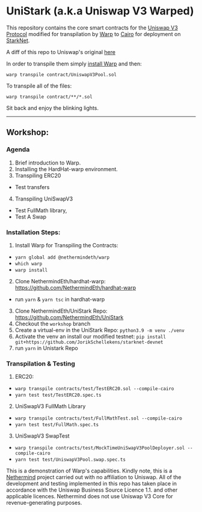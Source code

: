 # UniStark (a.k.a Uniswap V3 Warped)

This repository contains the core smart contracts for the [Uniswap V3
Protocol](https://github.com/Uniswap/v3-core) modified for transpilation by 
[Warp](https://github.com/NethermindEth/warp) to [Cairo](https://starknet.io/docs/hello_cairo/index.html#hello-cairo) for
deployment on [StarkNet](https://starknet.io/).

A diff of this repo to Uniswap's original [here](https://htmlpreview.github.io/?https://github.com/NethermindEth/UniStark/blob/main/diff/v3-core.diff.html)

In order to transpile them simply [install Warp](https://github.com/NethermindEth/warp/#warp-installation-method-1) and then:

```
warp transpile contract/UniswapV3Pool.sol
```

To transpile all of the files:
```
warp transpile contract/**/*.sol
```

Sit back and enjoy the blinking lights.

---

## Workshop:

### Agenda
1. Brief introduction to Warp.
2. Installing the HardHat-warp environment.
3. Transpiling ERC20
-  Test transfers
4. Transpiling UniSwapV3
- Test FullMath library, 
- Test A Swap


### Installation Steps:
1. Install Warp for Transpiling the Contracts:
- `yarn global add @nethermindeth/warp`
- `which warp`
- `warp install`

2. Clone NethermindEth/hardhat-warp: https://github.com/NethermindEth/hardhat-warp
- run `yarn` & `yarn tsc` in hardhat-warp
3. Clone NethermindEth/UniStark Repo: https://github.com/NethermindEth/UniStark
4. Checkout the `workshop` branch
5. Create a virtual-env in the UniStark Repo: `python3.9 -m venv ./venv`
6. Activate the venv an install our modified testnet: `pip install git+https://github.com/JorikSchellekens/starknet-devnet`
7. run `yarn` in Unistark Repo


### Transpilation & Testing
1. ERC20: 
- `warp transpile contracts/test/TestERC20.sol --compile-cairo`
- `yarn test test/TestERC20.spec.ts`
2. UniSwapV3 FullMath Library
- `warp transpile contracts/test/FullMathTest.sol --compile-cairo`
- `yarn test test/FullMath.spec.ts`
3. UniSwapV3 SwapTest
- `warp transpile contracts/test/MockTimeUniSwapV3PoolDeployer.sol --compile-cairo`
- `yarn test test/UniswapV3Pool.swap.spec.ts`



This is a demonstration of Warp's capabilities. Kindly note, this is a
[Nethermind](https://nethermind.io/) project carried out with no affiliation to Uniswap. All of the
development and testing implemented in this repo has taken place in accordance
with the Uniswap Business Source Licence 1.1. and other applicable licences.
Nethermind does not use Uniswap V3 Core for revenue-generating purposes. 
